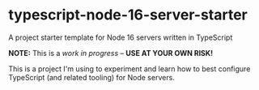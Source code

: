 # typescript-node-16-server-starter
A project starter template for Node 16 servers written in TypeScript

**NOTE:** This is a *work in progress* – **USE AT YOUR OWN RISK!**

This is a project I'm using to experiment and learn how to best configure TypeScript (and related tooling) for Node servers.
